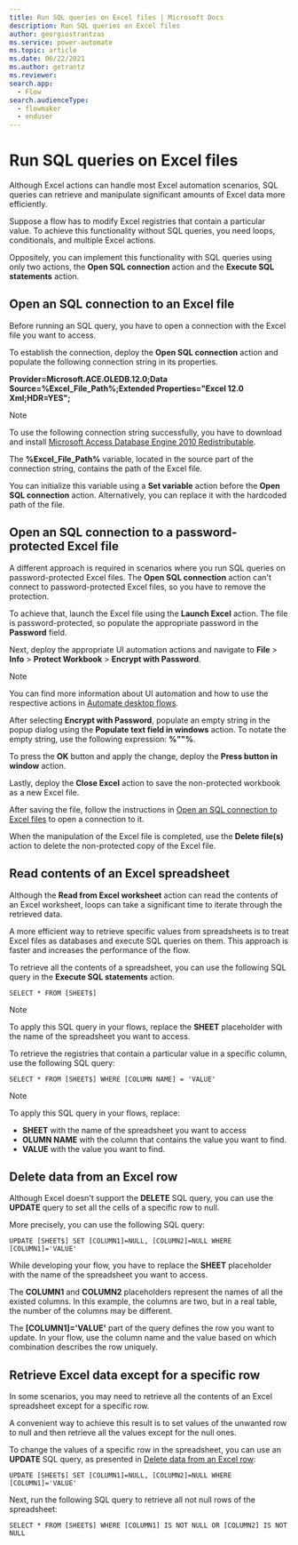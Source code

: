 ```yaml
---
title: Run SQL queries on Excel files | Microsoft Docs
description: Run SQL queries on Excel files
author: georgiostrantzas
ms.service: power-automate
ms.topic: article
ms.date: 06/22/2021
ms.author: getrantz
ms.reviewer:
search.app: 
  - Flow
search.audienceType: 
  - flowmaker
  - enduser
---
```


# Run SQL queries on Excel files

Although Excel actions can handle most Excel automation scenarios, SQL queries can retrieve and manipulate significant amounts of Excel data more efficiently.

Suppose a flow has to modify Excel registries that contain a particular value. To achieve this functionality without SQL queries, you need loops, conditionals, and multiple Excel actions.

Oppositely, you can implement this functionality with SQL queries using only two actions, the **Open SQL connection** action and the **Execute SQL statements** action.

## Open an SQL connection to an Excel file

Before running an SQL query, you have to open a connection with the Excel file you want to access. 

To establish the connection, deploy the **Open SQL connection** action and populate the following connection string in its properties.

**Provider=Microsoft.ACE.OLEDB.12.0;Data Source=%Excel_File_Path%;Extended Properties="Excel 12.0 Xml;HDR=YES";**

> [!NOTE]
> To use the following connection string successfully, you have to download and install [Microsoft Access Database Engine 2010 Redistributable](https://www.microsoft.com/download/details.aspx?id=13255).

The **%Excel_File_Path%** variable, located in the source part of the connection string, contains the path of the Excel file.

You can initialize this variable using a **Set variable** action before the **Open SQL connection** action. Alternatively, you can replace it with the hardcoded path of the file.

## Open an SQL connection to a password-protected Excel file

A different approach is required in scenarios where you run SQL queries on password-protected Excel files. The **Open SQL connection** action can't connect to password-protected Excel files, so you have to remove the protection.

To achieve that, launch the Excel file using the **Launch Excel** action. The file is password-protected, so populate the appropriate password in the **Password** field.

Next, deploy the appropriate UI automation actions and navigate to **File** > **Info** > **Protect Workbook** > **Encrypt with Password**.

> [!NOTE]
> You can find more information about UI automation and how to use the respective actions in [Automate desktop flows](../desktop-automation.md).

After selecting **Encrypt with Password**, populate an empty string in the popup dialog using the **Populate text field in windows** action. To notate the empty string, use the following expression: **%""%**.

To press the **OK** button and apply the change, deploy the **Press button in window** action.

Lastly, deploy the **Close Excel** action to save the non-protected workbook as a new Excel file.

After saving the file, follow the instructions in [Open an SQL connection to Excel files](sql-queries-excel.md##open-an-sql-connection-to-an-excel-file) to open a connection to it.

When the manipulation of the Excel file is completed, use the **Delete file(s)** action to delete the non-protected copy of the Excel file.

## Read contents of an Excel spreadsheet

Although the **Read from Excel worksheet** action can read the contents of an Excel worksheet, loops can take a significant time to iterate through the retrieved data.

A more efficient way to retrieve specific values from spreadsheets is to treat Excel files as databases and execute SQL queries on them. This approach is faster and increases the performance of the flow.

To retrieve all the contents of a spreadsheet, you can use the following SQL query in the **Execute SQL statements** action.

```
SELECT * FROM [SHEET$]
```

> [!NOTE]
> To apply this SQL query in your flows, replace the **SHEET** placeholder with the name of the spreadsheet you want to access.

To retrieve the registries that contain a particular value in a specific column, use the following SQL query:

```
SELECT * FROM [SHEET$] WHERE [COLUMN NAME] = 'VALUE'
```

> [!NOTE] 
> To apply this SQL query in your flows, replace:
> - **SHEET** with the name of the spreadsheet you want to access
> - **OLUMN NAME** with the column that contains the value you want to find.
> - **VALUE** with the value you want to find.

## Delete data from an Excel row

Although Excel doesn't support the **DELETE** SQL query, you can use the **UPDATE** query to set all the cells of a specific row to null.

More precisely, you can use the following SQL query:

```
UPDATE [SHEET$] SET [COLUMN1]=NULL, [COLUMN2]=NULL WHERE [COLUMN1]='VALUE'
```

While developing your flow, you have to replace the **SHEET** placeholder with the name of the spreadsheet you want to access.

The **COLUMN1** and **COLUMN2** placeholders represent the names of all the existed columns. In this example, the columns are two, but in a real table, the number of the columns may be different.

The **\[COLUMN1\]='VALUE'** part of the query defines the row you want to update. In your flow, use the column name and the value based on which combination describes the row uniquely.


## Retrieve Excel data except for a specific row

In some scenarios, you may need to retrieve all the contents of an Excel spreadsheet except for a specific row.

A convenient way to achieve this result is to set values of the unwanted row to null and then retrieve all the values except for the null ones.

To change the values of a specific row in the spreadsheet, you can use an **UPDATE** SQL query, as presented in [Delete data from an Excel row](sql-queries-excel.md):

```
UPDATE [SHEET$] SET [COLUMN1]=NULL, [COLUMN2]=NULL WHERE [COLUMN1]='VALUE'
```

Next, run the following SQL query to retrieve all not null rows of the spreadsheet:

```
SELECT * FROM [SHEET$] WHERE [COLUMN1] IS NOT NULL OR [COLUMN2] IS NOT NULL
```




